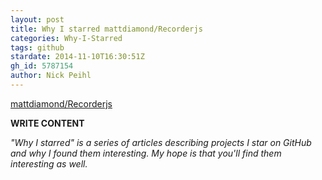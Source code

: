 ```yaml
---
layout: post
title: Why I starred mattdiamond/Recorderjs
categories: Why-I-Starred
tags: github
stardate: 2014-11-10T16:30:51Z
gh_id: 5787154
author: Nick Peihl
---
```


[mattdiamond/Recorderjs](star.repo.html_url)

**WRITE CONTENT**

*"Why I starred" is a series of articles describing projects I star on GitHub and why I found them interesting. My hope is that you'll find them interesting as well.*

